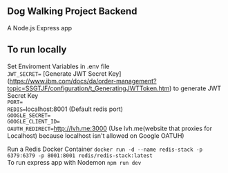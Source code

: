 ## Dog Walking Project Backend

A Node.js Express app

## To run locally

Set Enviroment Variables in .env file <br/>
`JWT_SECRET=` [Generate JWT Secret Key] (https://www.ibm.com/docs/da/order-management?topic=SSGTJF/configuration/t_GeneratingJWTToken.htm) to generate JWT Secret Key  <br />
`PORT=` <br />
`REDIS=`localhost:8001 (Default redis port) <br />
`GOOGLE_SECRET=` <br />
`GOOGLE_CLIENT_ID=` <br />
`OAUTH_REDIRECT=`http://lvh.me:3000 (Use lvh.me(website that proxies for Localhost) because localhost isn't allowed on Google OATUH) <br>

Run a Redis Docker Container `docker run -d --name redis-stack -p 6379:6379 -p 8001:8001 redis/redis-stack:latest` <br />
To run express app with Nodemon `npm run dev`

